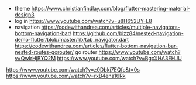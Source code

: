 - theme https://www.christianfindlay.com/blog/flutter-mastering-material-design3
- log in https://www.youtube.com/watch?v=u8H652UY-L8
- navigation
https://codewithandrea.com/articles/multiple-navigators-bottom-navigation-bar/
https://github.com/bizz84/nested-navigation-demo-flutter/blob/master/lib/tab_navigator.dart
https://codewithandrea.com/articles/flutter-bottom-navigation-bar-nested-routes-gorouter/
go router
https://www.youtube.com/watch?v=QwlrHjBYQ2M
https://www.youtube.com/watch?v=BgcXHA3EHJU

https://www.youtube.com/watch?v=z0Dbkj7EQfc&t=0s
https://www.youtube.com/watch?v=rxB4ena16Rk
